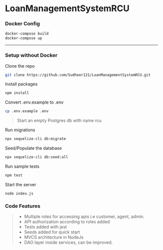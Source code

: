 # LoanManagementSystemRCU

<h3> Docker Config </h3> 

  ```bash 
  docker-compose build
  docker-compose up 
  ```
 <hr> 
 
 <h3> Setup without Docker </h3> 

Clone the repo 
  ```bash 
 git clone https://github.com/Sudheer121/LoanManagementSystemRCU.git
  ```
Install packages
```bash 
npm install 
```
Convert .env.example to .env 
```bash 
cp .env.example .env  
```

> Start an empty Postgres db with name rcu 

Run migrations
```bash 
npx sequelize-cli db:migrate
```
Seed/Populate the database 
```bash
npx sequelize-cli db:seed:all
``` 
Run sample tests 
```bash
npm test
```
Start the server
```bash
node index.js
```
<h3> Code Features </h3>

> <ul> 
> <li> Multiple roles for accessing apis i.e customer, agent, admin. </li>
> <li> API authorization according to roles added</li>
> <li> Tests added with jest </li> 
> <li> Seeds added for quick start </li>
> <li> MVCS architecture in NodeJs </li>
> <li> DAO layer inside services, can be improved. </li> 
> </ul>

